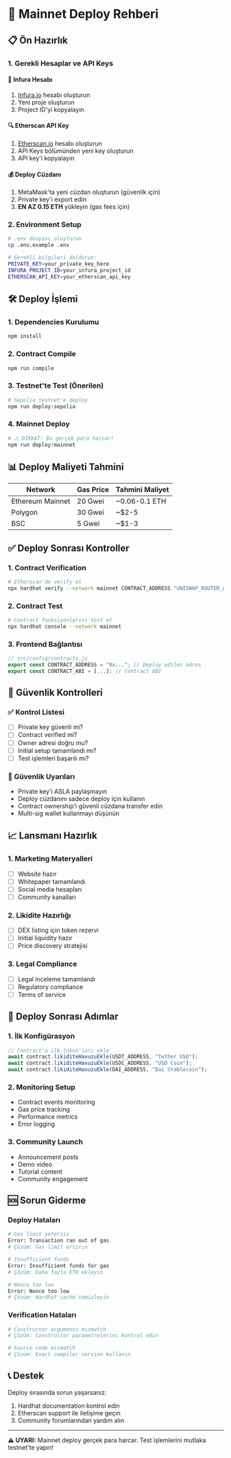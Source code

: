 # 🚀 Mainnet Deploy Rehberi

## 📋 Ön Hazırlık

### 1. Gerekli Hesaplar ve API Keys

#### 🔑 Infura Hesabı
1. [Infura.io](https://infura.io) hesabı oluşturun
2. Yeni proje oluşturun
3. Project ID'yi kopyalayın

#### 🔍 Etherscan API Key
1. [Etherscan.io](https://etherscan.io) hesabı oluşturun
2. API Keys bölümünden yeni key oluşturun
3. API key'i kopyalayın

#### 💰 Deploy Cüzdanı
1. MetaMask'ta yeni cüzdan oluşturun (güvenlik için)
2. Private key'i export edin
3. **EN AZ 0.15 ETH** yükleyin (gas fees için)

### 2. Environment Setup

```bash
# .env dosyası oluşturun
cp .env.example .env

# Gerekli bilgileri doldurun:
PRIVATE_KEY=your_private_key_here
INFURA_PROJECT_ID=your_infura_project_id
ETHERSCAN_API_KEY=your_etherscan_api_key
```

## 🛠️ Deploy İşlemi

### 1. Dependencies Kurulumu
```bash
npm install
```

### 2. Contract Compile
```bash
npm run compile
```

### 3. Testnet'te Test (Önerilen)
```bash
# Sepolia testnet'e deploy
npm run deploy:sepolia
```

### 4. Mainnet Deploy
```bash
# ⚠️ DİKKAT: Bu gerçek para harcar!
npm run deploy:mainnet
```

## 📊 Deploy Maliyeti Tahmini

| Network | Gas Price | Tahmini Maliyet |
|---------|-----------|-----------------|
| Ethereum Mainnet | 20 Gwei | ~0.06-0.1 ETH |
| Polygon | 30 Gwei | ~$2-5 |
| BSC | 5 Gwei | ~$1-3 |

## ✅ Deploy Sonrası Kontroller

### 1. Contract Verification
```bash
# Etherscan'de verify et
npx hardhat verify --network mainnet CONTRACT_ADDRESS "UNISWAP_ROUTER_ADDRESS"
```

### 2. Contract Test
```bash
# Contract fonksiyonlarını test et
npx hardhat console --network mainnet
```

### 3. Frontend Bağlantısı
```javascript
// src/config/contracts.js
export const CONTRACT_ADDRESS = "0x..."; // Deploy edilen adres
export const CONTRACT_ABI = [...]; // Contract ABI
```

## 🔐 Güvenlik Kontrolleri

### ✅ Kontrol Listesi
- [ ] Private key güvenli mi?
- [ ] Contract verified mi?
- [ ] Owner adresi doğru mu?
- [ ] Initial setup tamamlandı mı?
- [ ] Test işlemleri başarılı mı?

### 🚨 Güvenlik Uyarıları
- Private key'i ASLA paylaşmayın
- Deploy cüzdanını sadece deploy için kullanın
- Contract ownership'i güvenli cüzdana transfer edin
- Multi-sig wallet kullanmayı düşünün

## 📈 Lansmanı Hazırlık

### 1. Marketing Materyalleri
- [ ] Website hazır
- [ ] Whitepaper tamamlandı
- [ ] Social media hesapları
- [ ] Community kanalları

### 2. Likidite Hazırlığı
- [ ] DEX listing için token rezervi
- [ ] Initial liquidity hazır
- [ ] Price discovery stratejisi

### 3. Legal Compliance
- [ ] Legal inceleme tamamlandı
- [ ] Regulatory compliance
- [ ] Terms of service

## 🎯 Deploy Sonrası Adımlar

### 1. İlk Konfigürasyon
```javascript
// Contract'a ilk token'ları ekle
await contract.likiditeHavuzuEkle(USDT_ADDRESS, "Tether USD");
await contract.likiditeHavuzuEkle(USDC_ADDRESS, "USD Coin");
await contract.likiditeHavuzuEkle(DAI_ADDRESS, "Dai Stablecoin");
```

### 2. Monitoring Setup
- Contract events monitoring
- Gas price tracking
- Performance metrics
- Error logging

### 3. Community Launch
- Announcement posts
- Demo video
- Tutorial content
- Community engagement

## 🆘 Sorun Giderme

### Deploy Hataları
```bash
# Gas limit yetersiz
Error: Transaction ran out of gas
# Çözüm: Gas limit artırın

# Insufficient funds
Error: Insufficient funds for gas
# Çözüm: Daha fazla ETH ekleyin

# Nonce too low
Error: Nonce too low
# Çözüm: Hardhat cache temizleyin
```

### Verification Hataları
```bash
# Constructor arguments mismatch
# Çözüm: Constructor parametrelerini kontrol edin

# Source code mismatch
# Çözüm: Exact compiler version kullanın
```

## 📞 Destek

Deploy sırasında sorun yaşarsanız:
1. Hardhat documentation kontrol edin
2. Etherscan support ile iletişime geçin
3. Community forumlarından yardım alın

---

**⚠️ UYARI:** Mainnet deploy gerçek para harcar. Test işlemlerini mutlaka testnet'te yapın!